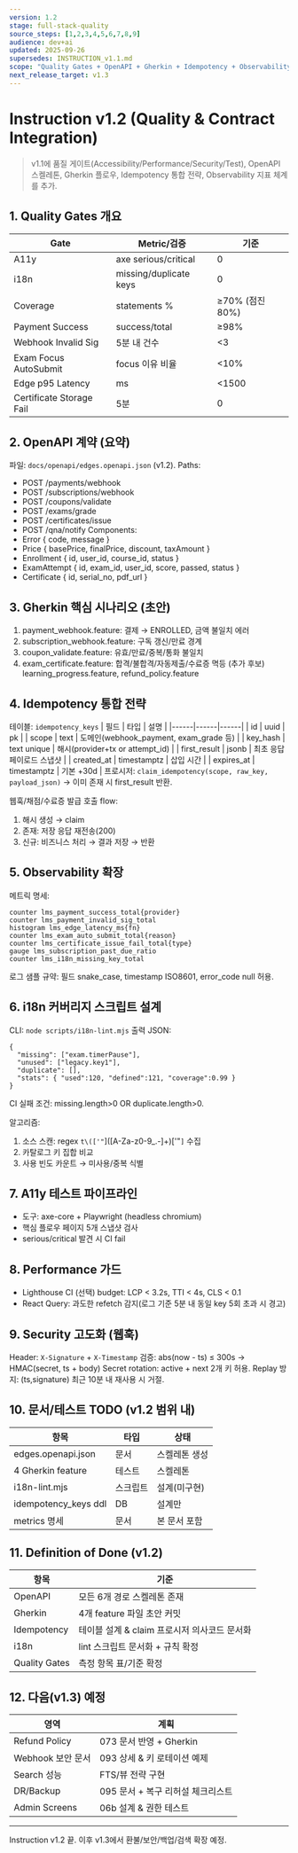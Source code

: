 ```yaml
---
version: 1.2
stage: full-stack-quality
source_steps: [1,2,3,4,5,6,7,8,9]
audience: dev+ai
updated: 2025-09-26
supersedes: INSTRUCTION_v1.1.md
scope: "Quality Gates + OpenAPI + Gherkin + Idempotency + Observability"
next_release_target: v1.3
---
```

# Instruction v1.2 (Quality & Contract Integration)
> v1.1에 품질 게이트(Accessibility/Performance/Security/Test), OpenAPI 스켈레톤, Gherkin 플로우, Idempotency 통합 전략, Observability 지표 체계를 추가.

## 1. Quality Gates 개요
| Gate | Metric/검증 | 기준 |
|------|-------------|------|
| A11y | axe serious/critical | 0 |
| i18n | missing/duplicate keys | 0 |
| Coverage | statements % | ≥70% (점진 80%) |
| Payment Success | success/total | ≥98% |
| Webhook Invalid Sig | 5분 내 건수 | <3 |
| Exam Focus AutoSubmit | focus 이유 비율 | <10% |
| Edge p95 Latency | ms | <1500 |
| Certificate Storage Fail | 5분 | 0 |

## 2. OpenAPI 계약 (요약)
파일: `docs/openapi/edges.openapi.json` (v1.2). Paths:
- POST /payments/webhook
- POST /subscriptions/webhook
- POST /coupons/validate
- POST /exams/grade
- POST /certificates/issue
- POST /qna/notify
Components:
- Error { code, message }
- Price { basePrice, finalPrice, discount, taxAmount }
- Enrollment { id, user_id, course_id, status }
- ExamAttempt { id, exam_id, user_id, score, passed, status }
- Certificate { id, serial_no, pdf_url }

## 3. Gherkin 핵심 시나리오 (초안)
1) payment_webhook.feature: 결제 → ENROLLED, 금액 불일치 에러
2) subscription_webhook.feature: 구독 갱신/만료 경계
3) coupon_validate.feature: 유효/만료/중복/통화 불일치
4) exam_certificate.feature: 합격/불합격/자동제출/수료증 멱등
(추가 후보) learning_progress.feature, refund_policy.feature

## 4. Idempotency 통합 전략
테이블: `idempotency_keys`
| 필드 | 타입 | 설명 |
|------|------|------|
| id | uuid | pk |
| scope | text | 도메인(webhook_payment, exam_grade 등) |
| key_hash | text unique | 해시(provider+tx or attempt_id) |
| first_result | jsonb | 최초 응답 페이로드 스냅샷 |
| created_at | timestamptz | 삽입 시간 |
| expires_at | timestamptz | 기본 +30d |
프로시저: `claim_idempotency(scope, raw_key, payload_json)` → 이미 존재 시 first_result 반환.

웹훅/채점/수료증 발급 호출 flow:
1) 해시 생성 → claim
2) 존재: 저장 응답 재전송(200)
3) 신규: 비즈니스 처리 → 결과 저장 → 반환

## 5. Observability 확장
메트릭 명세:
```
counter lms_payment_success_total{provider}
counter lms_payment_invalid_sig_total
histogram lms_edge_latency_ms{fn}
counter lms_exam_auto_submit_total{reason}
counter lms_certificate_issue_fail_total{type}
gauge lms_subscription_past_due_ratio
counter lms_i18n_missing_key_total
```
로그 샘플 규약: 필드 snake_case, timestamp ISO8601, error_code null 허용.

## 6. i18n 커버리지 스크립트 설계
CLI: `node scripts/i18n-lint.mjs`
출력 JSON:
```
{
  "missing": ["exam.timerPause"],
  "unused": ["legacy.key1"],
  "duplicate": [],
  "stats": { "used":120, "defined":121, "coverage":0.99 }
}
```
CI 실패 조건: missing.length>0 OR duplicate.length>0.

알고리즘:
1) 소스 스캔: regex `t\(['"`]([A-Za-z0-9_.-]+)['"`]` 수집
2) 카탈로그 키 집합 비교
3) 사용 빈도 카운트 → 미사용/중복 식별

## 7. A11y 테스트 파이프라인
- 도구: axe-core + Playwright (headless chromium)
- 핵심 플로우 페이지 5개 스냅샷 검사
- serious/critical 발견 시 CI fail

## 8. Performance 가드
- Lighthouse CI (선택) budget: LCP < 3.2s, TTI < 4s, CLS < 0.1
- React Query: 과도한 refetch 감지(로그 기준 5분 내 동일 key 5회 초과 시 경고)

## 9. Security 고도화 (웹훅)
Header: `X-Signature` + `X-Timestamp`
검증: abs(now - ts) ≤ 300s → HMAC(secret, ts + body)
Secret rotation: active + next 2개 키 허용.
Replay 방지: (ts,signature) 최근 10분 내 재사용 시 거절.

## 10. 문서/테스트 TODO (v1.2 범위 내)
| 항목 | 타입 | 상태 |
|------|------|------|
| edges.openapi.json | 문서 | 스켈레톤 생성 | 
| 4 Gherkin feature | 테스트 | 스켈레톤 | 
| i18n-lint.mjs | 스크립트 | 설계(미구현) |
| idempotency_keys ddl | DB | 설계만 |
| metrics 명세 | 문서 | 본 문서 포함 |

## 11. Definition of Done (v1.2)
| 항목 | 기준 |
|------|------|
| OpenAPI | 모든 6개 경로 스켈레톤 존재 |
| Gherkin | 4개 feature 파일 초안 커밋 |
| Idempotency | 테이블 설계 & claim 프로시저 의사코드 문서화 |
| i18n | lint 스크립트 문서화 + 규칙 확정 |
| Quality Gates | 측정 항목 표/기준 확정 |

## 12. 다음(v1.3) 예정
| 영역 | 계획 |
|------|------|
| Refund Policy | 073 문서 반영 + Gherkin |
| Webhook 보안 문서 | 093 상세 & 키 로테이션 예제 |
| Search 성능 | FTS/뷰 전략 구현 |
| DR/Backup | 095 문서 + 복구 리허설 체크리스트 |
| Admin Screens | 06b 설계 & 권한 테스트 |

---
Instruction v1.2 끝. 이후 v1.3에서 환불/보안/백업/검색 확장 예정.
